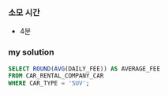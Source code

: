 ### 소모 시간
- 4분

### my solution
```sql
SELECT ROUND(AVG(DAILY_FEE)) AS AVERAGE_FEE
FROM CAR_RENTAL_COMPANY_CAR
WHERE CAR_TYPE = 'SUV';
```
